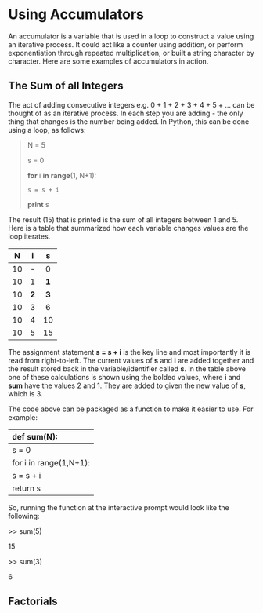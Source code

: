 # Using Accumulators

An accumulator is a variable that is used in a loop to construct a value using an iterative process.  It could act like a counter using addition, or perform exponentiation through repeated multiplication, or built a string character by character.  Here are some examples of accumulators in action.

## The Sum of all Integers

The act of adding consecutive integers e.g. 0 + 1 + 2 + 3 + 4 + 5 + ... can be thought of as an iterative process.  In each step you are adding - the only thing that changes is the number being added.  In Python, this can be done using a loop, as follows:

> N = 5
>
> s = 0
>
> **for** i **in** **range**\(1, N+1\):
>
> ```
> s = s + i
> ```
>
> **print** s

The result \(15\) that is printed is the sum of all integers between 1 and 5.  Here is a table that summarized how each variable changes values are the loop iterates.

| N | i | s |
| :---: | :---: | :---: |
| 10 | - | 0 |
| 10 | 1 | **1** |
| 10 | **2** | **3** |
| 10 | 3 | 6 |
| 10 | 4 | 10 |
| 10 | 5 | 15 |

The assignment statement **s = s + i** is the key line and most importantly it is read from right-to-left.  The current values of **s** and **i** are added together and the result stored back in the variable/identifier called **s**.  In the table above one of these calculations is shown using the bolded values, where **i** and **sum** have the values 2 and 1.  They are added to given the new value of **s**, which is 3.

The code above can be packaged as a function to make it easier to use.  For example:

| def sum\(N\): |
| :--- |
| s = 0 |
| for i in range\(1,N+1\): |
| s = s + i |
| return s |

So, running the function at the interactive prompt would look like the following:

&gt;&gt; sum\(5\)

15

&gt;&gt; sum\(3\)

6

## Factorials



